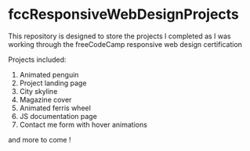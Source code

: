 # fccResponsiveWebDesignProjects

This repository is designed to store the projects I completed as I was working through the freeCodeCamp responsive web design certification

Projects included:

1. Animated penguin
2. Project landing page
3. City skyline
4. Magazine cover
5. Animated ferris wheel
6. JS documentation page
7. Contact me form with hover animations

and more to come !
